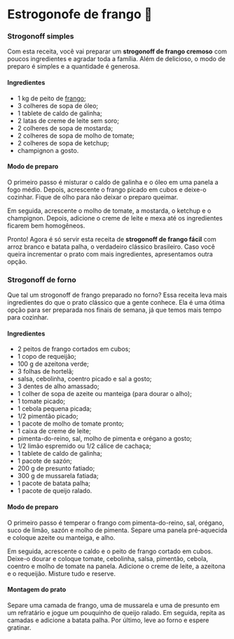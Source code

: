 # Estrogonofe de frango :chicken:

### Strogonoff simples

Com esta receita, você vai preparar um **strogonoff de frango cremoso** com poucos ingredientes e agradar toda a família. Além de delicioso, o modo de preparo é simples e a quantidade é generosa.

#### Ingredientes

- 1 kg de peito de [frango](https://www.tendaatacado.com.br/aves);
- 3 colheres de sopa de óleo;
- 1 tablete de caldo de galinha;
- 2 latas de creme de leite sem soro;
- 2 colheres de sopa de mostarda;
- 2 colheres de sopa de molho de tomate;
- 2 colheres de sopa de ketchup;
- champignon a gosto.

#### Modo de preparo

O primeiro passo é misturar o caldo de galinha e o óleo em uma panela a fogo médio. Depois, acrescente o frango picado em cubos e deixe-o cozinhar. Fique de olho para não deixar o preparo queimar.

Em seguida, acrescente o molho de tomate, a mostarda, o ketchup e o champignon. Depois, adicione o creme de leite e mexa até os ingredientes ficarem bem homogêneos.

Pronto! Agora é só servir esta receita de **strogonoff de frango fácil** com arroz branco e batata palha, o verdadeiro clássico brasileiro. Caso você queira incrementar o prato com mais ingredientes, apresentamos outra opção.

### Strogonoff de forno

Que tal um strogonoff de frango preparado no forno? Essa receita leva mais ingredientes do que o prato clássico que a gente conhece. Ela é uma ótima opção para ser preparada nos finais de semana, já que temos mais tempo para cozinhar.

#### Ingredientes

- 2 peitos de frango cortados em cubos;
- 1 copo de requeijão;
- 100 g de azeitona verde;
- 3 folhas de hortelã;
- salsa, cebolinha, coentro picado e sal a gosto;
- 3 dentes de alho amassado;
- 1 colher de sopa de azeite ou manteiga (para dourar o alho);
- 1 tomate picado;
- 1 cebola pequena picada;
- 1/2 pimentão picado;
- 1 pacote de molho de tomate pronto;
- 1 caixa de creme de leite;
- pimenta-do-reino, sal, molho de pimenta e orégano a gosto;
- 1/2 limão espremido ou 1/2 cálice de cachaça;
- 1 tablete de caldo de galinha;
- 1 pacote de sazón;
- 200 g de presunto fatiado;
- 300 g de mussarela fatiada;
- 1 pacote de batata palha;
- 1 pacote de queijo ralado.

#### Modo de preparo

O primeiro passo é temperar o frango com pimenta-do-reino, sal, orégano, suco de limão, sazón e molho de pimenta. Separe uma panela pré-aquecida e coloque azeite ou manteiga, e alho.

Em seguida, acrescente o caldo e o peito de frango cortado em cubos. Deixe-o dourar e coloque tomate, cebolinha, salsa, pimentão, cebola, coentro e molho de tomate na panela. Adicione o creme de leite, a azeitona e o requeijão. Misture tudo e reserve.

#### Montagem do prato

Separe uma camada de frango, uma de mussarela e uma de presunto em um refratário e jogue um pouquinho de queijo ralado. Em seguida, repita as camadas e adicione a batata palha. Por último, leve ao forno e espere gratinar.
